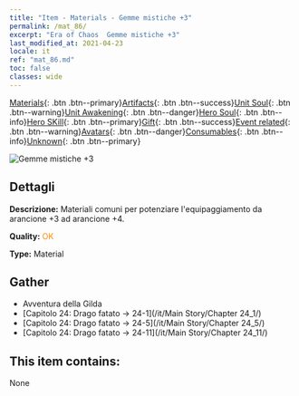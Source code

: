 ```yaml
---
title: "Item - Materials - Gemme mistiche +3"
permalink: /mat_86/
excerpt: "Era of Chaos  Gemme mistiche +3"
last_modified_at: 2021-04-23
locale: it
ref: "mat_86.md"
toc: false
classes: wide
---
```

 [Materials](/ItemsIT/){: .btn .btn--primary}[Artifacts](/ItemsIT/Artifacts/){: .btn .btn--success}[Unit Soul](/ItemsIT/UnitSoul/){: .btn .btn--warning}[Unit Awakening](/ItemsIT/UnitAwakening/){: .btn .btn--danger}[Hero Soul](/ItemsIT/HeroSoul/){: .btn .btn--info}[Hero SKill](/ItemsIT/HeroSkill/){: .btn .btn--primary}[Gift](/ItemsIT/Gift/){: .btn .btn--success}[Event related](/ItemsIT/Events/){: .btn .btn--warning}[Avatars](/ItemsIT/Avatars/){: .btn .btn--danger}[Consumables](/ItemsIT/Consumables/){: .btn .btn--info}[Unknown](/ItemsIT/Unknown/){: .btn .btn--primary}

 ![Gemme mistiche +3](/images/t/i_cailiao_baoshi3.png)

## Dettagli
 **Descrizione:** Materiali comuni per potenziare l'equipaggiamento da arancione +3 ad arancione +4.

 **Quality:** <span style="color: #FF8C00">OK</span>

 **Type:** Material

## Gather

*    Avventura della Gilda 
*    [Capitolo 24: Drago fatato -> 24-1](/it/Main Story/Chapter 24_1/) 
*    [Capitolo 24: Drago fatato -> 24-5](/it/Main Story/Chapter 24_5/) 
*    [Capitolo 24: Drago fatato -> 24-11](/it/Main Story/Chapter 24_11/) 

## This item contains:

  None


